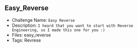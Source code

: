 ## Easy_Reverse

- Challenge Name: `Easy Reverse`
- Description: `I heard that you want to start with Reverse Engineering, so I made this one for you :)`
- Files: easy_reverse
- Tags: Revrese
